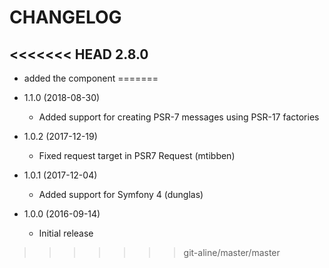 CHANGELOG
=========

<<<<<<< HEAD
2.8.0
-----

 * added the component
=======
* 1.1.0 (2018-08-30)

  * Added support for creating PSR-7 messages using PSR-17 factories

* 1.0.2 (2017-12-19)

  * Fixed request target in PSR7 Request (mtibben)

* 1.0.1 (2017-12-04)

  * Added support for Symfony 4 (dunglas)

* 1.0.0 (2016-09-14)

  * Initial release
>>>>>>> git-aline/master/master
